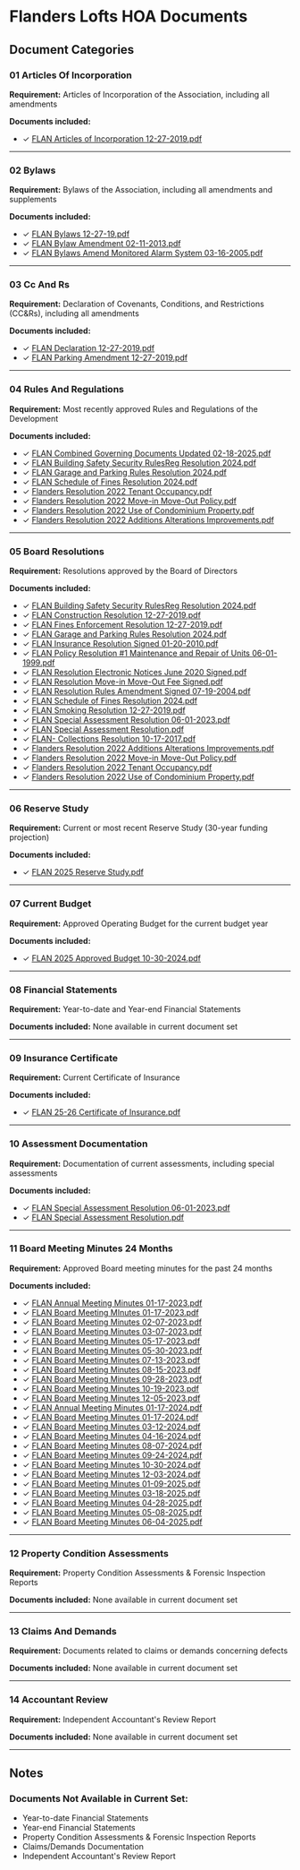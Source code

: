 # Flanders Lofts HOA Documents

## Document Categories

### 01 Articles Of Incorporation
**Requirement:** Articles of Incorporation of the Association, including all amendments

**Documents included:**
- ✓ [FLAN Articles of Incorporation 12-27-2019.pdf](01_Articles_of_Incorporation/FLAN%20Articles%20of%20Incorporation%2012-27-2019.pdf)

---

### 02 Bylaws
**Requirement:** Bylaws of the Association, including all amendments and supplements

**Documents included:**
- ✓ [FLAN Bylaws 12-27-19.pdf](02_Bylaws/FLAN%20Bylaws%2012-27-19.pdf)
- ✓ [FLAN Bylaw Amendment 02-11-2013.pdf](02_Bylaws/FLAN%20Bylaw%20Amendment%2002-11-2013.pdf)
- ✓ [FLAN Bylaws Amend Monitored Alarm System 03-16-2005.pdf](02_Bylaws/FLAN%20Bylaws%20Amend%20Monitored%20Alarm%20System%2003-16-2005.pdf)

---

### 03 Cc And Rs
**Requirement:** Declaration of Covenants, Conditions, and Restrictions (CC&Rs), including all amendments

**Documents included:**
- ✓ [FLAN Declaration 12-27-2019.pdf](03_CC_and_Rs/FLAN%20Declaration%2012-27-2019.pdf)
- ✓ [FLAN Parking Amendment 12-27-2019.pdf](03_CC_and_Rs/FLAN%20Parking%20Amendment%2012-27-2019.pdf)

---

### 04 Rules And Regulations
**Requirement:** Most recently approved Rules and Regulations of the Development

**Documents included:**
- ✓ [FLAN Combined Governing Documents Updated 02-18-2025.pdf](04_Rules_and_Regulations/FLAN%20Combined%20Governing%20Documents%20Updated%2002-18-2025.pdf)
- ✓ [FLAN Building Safety Security RulesReg Resolution 2024.pdf](04_Rules_and_Regulations/FLAN%20Building%20Safety%20Security%20RulesReg%20Resolution%202024.pdf)
- ✓ [FLAN Garage and Parking Rules Resolution 2024.pdf](04_Rules_and_Regulations/FLAN%20Garage%20and%20Parking%20Rules%20Resolution%202024.pdf)
- ✓ [FLAN Schedule of Fines Resolution 2024.pdf](04_Rules_and_Regulations/FLAN%20Schedule%20of%20Fines%20Resolution%202024.pdf)
- ✓ [Flanders Resolution 2022 Tenant Occupancy.pdf](04_Rules_and_Regulations/Flanders%20Resolution%202022%20Tenant%20Occupancy.pdf)
- ✓ [Flanders Resolution 2022 Move-in Move-Out Policy.pdf](04_Rules_and_Regulations/Flanders%20Resolution%202022%20Move-in%20Move-Out%20Policy.pdf)
- ✓ [Flanders Resolution 2022 Use of Condominium Property.pdf](04_Rules_and_Regulations/Flanders%20Resolution%202022%20Use%20of%20Condominium%20Property.pdf)
- ✓ [Flanders Resolution 2022 Additions Alterations Improvements.pdf](04_Rules_and_Regulations/Flanders%20Resolution%202022%20Additions%20Alterations%20Improvements.pdf)

---

### 05 Board Resolutions
**Requirement:** Resolutions approved by the Board of Directors

**Documents included:**
- ✓ [FLAN Building Safety Security RulesReg Resolution 2024.pdf](05_Board_Resolutions/FLAN%20Building%20Safety%20Security%20RulesReg%20Resolution%202024.pdf)
- ✓ [FLAN Construction Resolution 12-27-2019.pdf](05_Board_Resolutions/FLAN%20Construction%20Resolution%2012-27-2019.pdf)
- ✓ [FLAN Fines Enforcement Resolution 12-27-2019.pdf](05_Board_Resolutions/FLAN%20Fines%20Enforcement%20Resolution%2012-27-2019.pdf)
- ✓ [FLAN Garage and Parking Rules Resolution 2024.pdf](05_Board_Resolutions/FLAN%20Garage%20and%20Parking%20Rules%20Resolution%202024.pdf)
- ✓ [FLAN Insurance Resolution Signed 01-20-2010.pdf](05_Board_Resolutions/FLAN%20Insurance%20Resolution%20Signed%2001-20-2010.pdf)
- ✓ [FLAN Policy Resolution #1 Maintenance and Repair of Units 06-01-1999.pdf](05_Board_Resolutions/FLAN%20Policy%20Resolution%20%231%20Maintenance%20and%20Repair%20of%20Units%2006-01-1999.pdf)
- ✓ [FLAN Resolution Electronic Notices June 2020 Signed.pdf](05_Board_Resolutions/FLAN%20Resolution%20Electronic%20Notices%20June%202020%20Signed.pdf)
- ✓ [FLAN Resolution Move-in Move-Out Fee Signed.pdf](05_Board_Resolutions/FLAN%20Resolution%20Move-in%20Move-Out%20Fee%20Signed.pdf)
- ✓ [FLAN Resolution Rules Amendment Signed 07-19-2004.pdf](05_Board_Resolutions/FLAN%20Resolution%20Rules%20Amendment%20Signed%2007-19-2004.pdf)
- ✓ [FLAN Schedule of Fines Resolution 2024.pdf](05_Board_Resolutions/FLAN%20Schedule%20of%20Fines%20Resolution%202024.pdf)
- ✓ [FLAN Smoking Resolution 12-27-2019.pdf](05_Board_Resolutions/FLAN%20Smoking%20Resolution%2012-27-2019.pdf)
- ✓ [FLAN Special Assessment Resolution 06-01-2023.pdf](05_Board_Resolutions/FLAN%20Special%20Assessment%20Resolution%2006-01-2023.pdf)
- ✓ [FLAN Special Assessment Resolution.pdf](05_Board_Resolutions/FLAN%20Special%20Assessment%20Resolution.pdf)
- ✓ [FLAN- Collections Resolution 10-17-2017.pdf](05_Board_Resolutions/FLAN-%20Collections%20Resolution%2010-17-2017.pdf)
- ✓ [Flanders Resolution 2022 Additions Alterations Improvements.pdf](05_Board_Resolutions/Flanders%20Resolution%202022%20Additions%20Alterations%20Improvements.pdf)
- ✓ [Flanders Resolution 2022 Move-in Move-Out Policy.pdf](05_Board_Resolutions/Flanders%20Resolution%202022%20Move-in%20Move-Out%20Policy.pdf)
- ✓ [Flanders Resolution 2022 Tenant Occupancy.pdf](05_Board_Resolutions/Flanders%20Resolution%202022%20Tenant%20Occupancy.pdf)
- ✓ [Flanders Resolution 2022 Use of Condominium Property.pdf](05_Board_Resolutions/Flanders%20Resolution%202022%20Use%20of%20Condominium%20Property.pdf)

---

### 06 Reserve Study
**Requirement:** Current or most recent Reserve Study (30-year funding projection)

**Documents included:**
- ✓ [FLAN 2025 Reserve Study.pdf](06_Reserve_Study/FLAN%202025%20Reserve%20Study.pdf)

---

### 07 Current Budget
**Requirement:** Approved Operating Budget for the current budget year

**Documents included:**
- ✓ [FLAN 2025 Approved Budget 10-30-2024.pdf](07_Current_Budget/FLAN%202025%20Approved%20Budget%2010-30-2024.pdf)

---

### 08 Financial Statements
**Requirement:** Year-to-date and Year-end Financial Statements

**Documents included:** None available in current document set

---

### 09 Insurance Certificate
**Requirement:** Current Certificate of Insurance

**Documents included:**
- ✓ [FLAN 25-26 Certificate of Insurance.pdf](09_Insurance_Certificate/FLAN%2025-26%20Certificate%20of%20Insurance.pdf)

---

### 10 Assessment Documentation
**Requirement:** Documentation of current assessments, including special assessments

**Documents included:**
- ✓ [FLAN Special Assessment Resolution 06-01-2023.pdf](10_Assessment_Documentation/FLAN%20Special%20Assessment%20Resolution%2006-01-2023.pdf)
- ✓ [FLAN Special Assessment Resolution.pdf](10_Assessment_Documentation/FLAN%20Special%20Assessment%20Resolution.pdf)

---

### 11 Board Meeting Minutes 24 Months
**Requirement:** Approved Board meeting minutes for the past 24 months

**Documents included:**
- ✓ [FLAN Annual Meeting Minutes 01-17-2023.pdf](11_Board_Meeting_Minutes_24_Months/FLAN%20Annual%20Meeting%20Minutes%2001-17-2023.pdf)
- ✓ [FLAN Board Meeting MInutes 01-17-2023.pdf](11_Board_Meeting_Minutes_24_Months/FLAN%20Board%20Meeting%20MInutes%2001-17-2023.pdf)
- ✓ [FLAN Board Meeting Minutes 02-07-2023.pdf](11_Board_Meeting_Minutes_24_Months/FLAN%20Board%20Meeting%20Minutes%2002-07-2023.pdf)
- ✓ [FLAN Board Meeting Minutes 03-07-2023.pdf](11_Board_Meeting_Minutes_24_Months/FLAN%20Board%20Meeting%20Minutes%2003-07-2023.pdf)
- ✓ [FLAN Board Meeting Minutes 05-17-2023.pdf](11_Board_Meeting_Minutes_24_Months/FLAN%20Board%20Meeting%20Minutes%2005-17-2023.pdf)
- ✓ [FLAN Board Meeting Minutes 05-30-2023.pdf](11_Board_Meeting_Minutes_24_Months/FLAN%20Board%20Meeting%20Minutes%2005-30-2023.pdf)
- ✓ [FLAN Board Meeting Minutes 07-13-2023.pdf](11_Board_Meeting_Minutes_24_Months/FLAN%20Board%20Meeting%20Minutes%2007-13-2023.pdf)
- ✓ [FLAN Board Meeting Minutes 08-15-2023.pdf](11_Board_Meeting_Minutes_24_Months/FLAN%20Board%20Meeting%20Minutes%2008-15-2023.pdf)
- ✓ [FLAN Board Meeting Minutes 09-28-2023.pdf](11_Board_Meeting_Minutes_24_Months/FLAN%20Board%20Meeting%20Minutes%2009-28-2023.pdf)
- ✓ [FLAN Board Meeting Minutes 10-19-2023.pdf](11_Board_Meeting_Minutes_24_Months/FLAN%20Board%20Meeting%20Minutes%2010-19-2023.pdf)
- ✓ [FLAN Board Meeting Minutes 12-05-2023.pdf](11_Board_Meeting_Minutes_24_Months/FLAN%20Board%20Meeting%20Minutes%2012-05-2023.pdf)
- ✓ [FLAN Annual Meeting Minutes 01-17-2024.pdf](11_Board_Meeting_Minutes_24_Months/FLAN%20Annual%20Meeting%20Minutes%2001-17-2024.pdf)
- ✓ [FLAN Board Meeting Minutes 01-17-2024.pdf](11_Board_Meeting_Minutes_24_Months/FLAN%20Board%20Meeting%20Minutes%2001-17-2024.pdf)
- ✓ [FLAN Board Meeting Minutes 03-12-2024.pdf](11_Board_Meeting_Minutes_24_Months/FLAN%20Board%20Meeting%20Minutes%2003-12-2024.pdf)
- ✓ [FLAN Board Meeting Minutes 04-16-2024.pdf](11_Board_Meeting_Minutes_24_Months/FLAN%20Board%20Meeting%20Minutes%2004-16-2024.pdf)
- ✓ [FLAN Board Meeting Minutes 08-07-2024.pdf](11_Board_Meeting_Minutes_24_Months/FLAN%20Board%20Meeting%20Minutes%2008-07-2024.pdf)
- ✓ [FLAN Board Meeting Minutes 09-24-2024.pdf](11_Board_Meeting_Minutes_24_Months/FLAN%20Board%20Meeting%20Minutes%2009-24-2024.pdf)
- ✓ [FLAN Board Meeting Minutes 10-30-2024.pdf](11_Board_Meeting_Minutes_24_Months/FLAN%20Board%20Meeting%20Minutes%2010-30-2024.pdf)
- ✓ [FLAN Board Meeting Minutes 12-03-2024.pdf](11_Board_Meeting_Minutes_24_Months/FLAN%20Board%20Meeting%20Minutes%2012-03-2024.pdf)
- ✓ [FLAN Board Meeting Minutes 01-09-2025.pdf](11_Board_Meeting_Minutes_24_Months/FLAN%20Board%20Meeting%20Minutes%2001-09-2025.pdf)
- ✓ [FLAN Board Meeting Minutes 03-18-2025.pdf](11_Board_Meeting_Minutes_24_Months/FLAN%20Board%20Meeting%20Minutes%2003-18-2025.pdf)
- ✓ [FLAN Board Meeting Minutes 04-28-2025.pdf](11_Board_Meeting_Minutes_24_Months/FLAN%20Board%20Meeting%20Minutes%2004-28-2025.pdf)
- ✓ [FLAN Board Meeting Minutes 05-08-2025.pdf](11_Board_Meeting_Minutes_24_Months/FLAN%20Board%20Meeting%20Minutes%2005-08-2025.pdf)
- ✓ [FLAN Board Meeting Minutes 06-04-2025.pdf](11_Board_Meeting_Minutes_24_Months/FLAN%20Board%20Meeting%20Minutes%2006-04-2025.pdf)

---

### 12 Property Condition Assessments
**Requirement:** Property Condition Assessments & Forensic Inspection Reports

**Documents included:** None available in current document set

---

### 13 Claims And Demands
**Requirement:** Documents related to claims or demands concerning defects

**Documents included:** None available in current document set

---

### 14 Accountant Review
**Requirement:** Independent Accountant's Review Report

**Documents included:** None available in current document set

---

## Notes

### Documents Not Available in Current Set:
- Year-to-date Financial Statements
- Year-end Financial Statements
- Property Condition Assessments & Forensic Inspection Reports
- Claims/Demands Documentation
- Independent Accountant's Review Report

